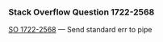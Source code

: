 ### Stack Overflow Question 1722-2568

[SO 1722-2568](https://stackoverflow.com/q/17222568) &mdash;
Send standard err to pipe
